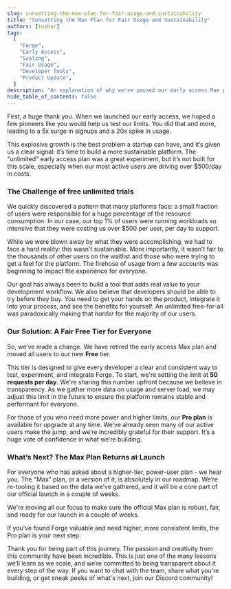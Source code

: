 ```yaml
---
slug: sunsetting-the-max-plan-for-fair-usage-and-sustainability
title: "Sunsetting the Max Plan for Fair Usage and Sustainability"
authors: [tushar]
tags:
  [
    "Forge",
    "Early Access",
    "Scaling",
    "Fair Usage",
    "Developer Tools",
    "Product Update",
  ]
description: "An explanation of why we've paused our early access Max plan, our commitment to fair usage, and what's next for our high-tier plans."
hide_table_of_contents: false
---
```


First, a huge thank you. When we launched our early access, we hoped a few pioneers like you would help us test our limits. You did that and more, leading to a 5x surge in signups and a 20x spike in usage.

This explosive growth is the best problem a startup can have, and it’s given us a clear signal: it’s time to build a more sustainable platform. The "unlimited" early access plan was a great experiment, but it’s not built for this scale, especially when our most active users are driving over $500/day in costs.

<!-- truncate -->

### The Challenge of free unlimited trials

We quickly discovered a pattern that many platforms face: a small fraction of users were responsible for a huge percentage of the resource consumption. In our case, our top 1% of users were running workloads so intensive that they were costing us over $500 per user, per day to support.

While we were blown away by what they were accomplishing, we had to face a hard reality: this wasn’t sustainable. More importantly, it wasn’t fair to the thousands of other users on the waitlist and those who were trying to get a feel for the platform. The firehose of usage from a few accounts was beginning to impact the experience for everyone.

Our goal has always been to build a tool that adds real value to your development workflow. We also believe that developers should be able to try before they buy. You need to get your hands on the product, integrate it into your process, and see the benefits for yourself. An unlimited free-for-all was paradoxically making that _harder_ for the majority of our users.

### Our Solution: A Fair Free Tier for Everyone

So, we’ve made a change. We have retired the early access Max plan and moved all users to our new **Free** tier.

This tier is designed to give every developer a clear and consistent way to test, experiment, and integrate Forge. To start, we're setting the limit at **50 requests per day**. We're sharing this number upfront because we believe in transparency. As we gather more data on usage and server load, we may adjust this limit in the future to ensure the platform remains stable and performant for everyone.

For those of you who need more power and higher limits, our **Pro plan** is available for upgrade at any time. We’ve already seen many of our active users make the jump, and we’re incredibly grateful for their support. It’s a huge vote of confidence in what we’re building.

### What’s Next? The Max Plan Returns at Launch

For everyone who has asked about a higher-tier, power-user plan - we hear you. The "Max" plan, or a version of it, is absolutely in our roadmap. We’re re-tooling it based on the data we’ve gathered, and it will be a core part of our official launch in a couple of weeks.

We're moving all our focus to make sure the official Max plan is robust, fair, and ready for our launch in a couple of weeks.

If you’ve found Forge valuable and need higher, more consistent limits, the Pro plan is your next step.

Thank you for being part of this journey. The passion and creativity from this community have been incredible. This is just one of the many lessons we’ll learn as we scale, and we’re committed to being transparent about it every step of the way. If you want to chat with the team, share what you're building, or get sneak peeks of what's next, join our Discord community!
